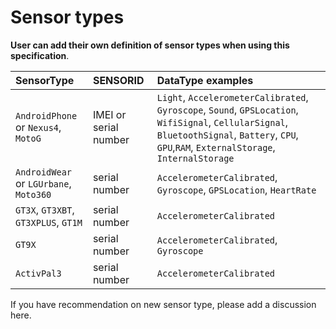 # Sensor types

 **User can add their own definition of sensor types when using this specification**.

| SensorType | SENSORID | DataType examples |
| :--- | :--- | :--- |
| `AndroidPhone` or `Nexus4`, `MotoG` | IMEI or serial number | `Light`, `AccelerometerCalibrated`, `Gyroscope`, `Sound`, `GPSLocation`, `WifiSignal`, `CellularSignal`, `BluetoothSignal`, `Battery`, `CPU`, `GPU`,`RAM`, `ExternalStorage`, `InternalStorage` |
| `AndroidWear` or `LGUrbane`, `Moto360` | serial number | `AccelerometerCalibrated`, `Gyroscope`, `GPSLocation`, `HeartRate` |
| `GT3X`, `GT3XBT`, `GT3XPLUS`, `GT1M` | serial number | `AccelerometerCalibrated` |
| `GT9X` | serial number | `AccelerometerCalibrated`, `Gyroscope` |
| `ActivPal3` | serial number | `AccelerometerCalibrated` |

If you have recommendation on new sensor type, please add a discussion here.

